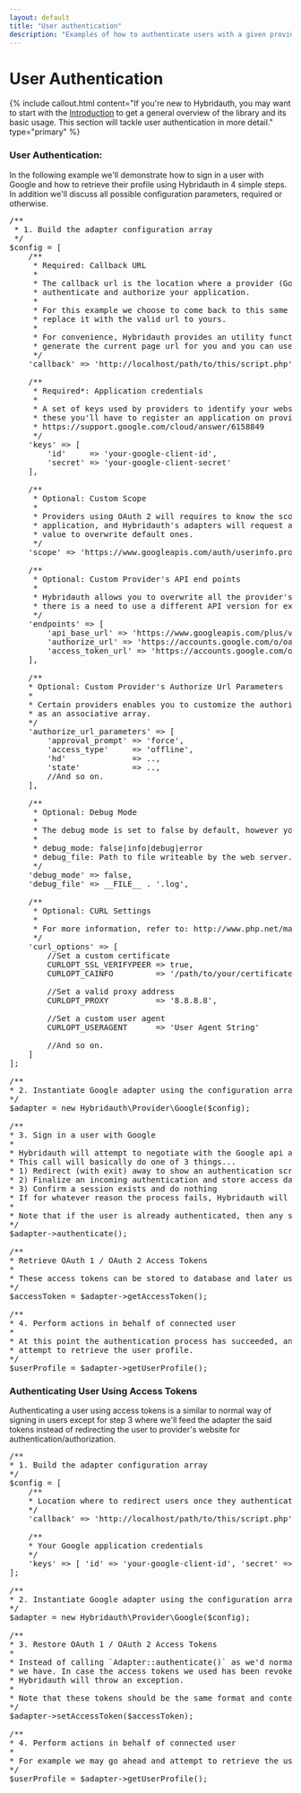 ```yaml
---
layout: default
title: "User authentication"
description: "Examples of how to authenticate users with a given providers and how to make use of OAuth access tokens."
---
```


User Authentication
===================

{% include callout.html content="If you're new to Hybridauth, you may want to start with the [Introduction](introduction.html) to get a general overview of the library and its basic usage. This section will tackle user authentication in more detail." type="primary" %}

### User Authentication:

In the following example we'll demonstrate how to sign in a user with Google and how to retrieve their profile using Hybridauth in 4 simple steps. In addition we'll discuss all possible configuration parameters, required or otherwise.

<pre>
/**
 * 1. Build the adapter configuration array
 */
$config = [
    /**
     * Required: Callback URL
     *
     * The callback url is the location where a provider (Google in this case) will redirect the use once they
     * authenticate and authorize your application.
     *
     * For this example we choose to come back to this same script, however in your project you'll have to you need to
     * replace it with the valid url to yours.
     *
     * For convenience, Hybridauth provides an utility function `Hybridauth\HttpClient\Util::getCurrentUrl()` that can
     * generate the current page url for you and you can use it for the callback.
     */
    'callback' => 'http://localhost/path/to/this/script.php',

    /**
     * Required*: Application credentials
     *
     * A set of keys used by providers to identify your website and only required by those using OAuth 1 and OAuth 2. To acquire
     * these you'll have to register an application on provider's site. In the case of Google for instance you can refer to
     * https://support.google.com/cloud/answer/6158849
     */
    'keys' => [ 
        'id'     => 'your-google-client-id',
        'secret' => 'your-google-client-secret' 
    ],

    /**
     * Optional: Custom Scope
     *
     * Providers using OAuth 2 will requires to know the scope of the authorization a user is going to give to your
     * application, and Hybridauth's adapters will request a limited scope by default, however you may specify a custom
     * value to overwrite default ones.
     */
    'scope' => 'https://www.googleapis.com/auth/userinfo.profile https://www.googleapis.com/auth/userinfo.email',

    /**
     * Optional: Custom Provider's API end points
     *
     * Hybridauth allows you to overwrite all the provider's API end point, which might be useful in some cases like when
     * there is a need to use a different API version for example.
     */
    'endpoints' => [
        'api_base_url' => 'https://www.googleapis.com/plus/v1/',
        'authorize_url' => 'https://accounts.google.com/o/oauth2/auth',
        'access_token_url' => 'https://accounts.google.com/o/oauth2/token',
    ],

    /**
    * Optional: Custom Provider's Authorize Url Parameters
    *
    * Certain providers enables you to customize the authorization url which you can optionality pass in adapter's config
    * as an associative array.
    */
    'authorize_url_parameters' => [
        'approval_prompt' => 'force',
        'access_type'     => 'offline',
        'hd'              => ..,
        'state'           => ..,
        //And so on.
    ],

    /**
     * Optional: Debug Mode
     *
     * The debug mode is set to false by default, however you can rise its level to either 'info', 'debug' or 'error'.
     *
     * debug_mode: false|info|debug|error
     * debug_file: Path to file writeable by the web server. Required if only 'debug_mode' is not false.
     */
    'debug_mode' => false,
    'debug_file' => __FILE__ . '.log',

    /**
     * Optional: CURL Settings
     *
     * For more information, refer to: http://www.php.net/manual/function.curl-setopt.php
     */
    'curl_options' => [
        //Set a custom certificate
        CURLOPT_SSL_VERIFYPEER => true,
        CURLOPT_CAINFO         => '/path/to/your/certificate.crt',

        //Set a valid proxy address
        CURLOPT_PROXY          => '8.8.8.8',

        //Set a custom user agent
        CURLOPT_USERAGENT      => 'User Agent String'
        
        //And so on.
    ]
];

/**
* 2. Instantiate Google adapter using the configuration array we built
*/
$adapter = new Hybridauth\Provider\Google($config);

/**
* 3. Sign in a user with Google
*
* Hybridauth will attempt to negotiate with the Google api and authenticate the user.
* This call will basically do one of 3 things...
* 1) Redirect (with exit) away to show an authentication screen for a provider (e.g. Facebook's OAuth confirmation page)
* 2) Finalize an incoming authentication and store access data in a session
* 3) Confirm a session exists and do nothing
* If for whatever reason the process fails, Hybridauth will then throw an exception.
*
* Note that if the user is already authenticated, then any subsequent call to this method will be ignored.
*/
$adapter->authenticate();

/**
* Retrieve OAuth 1 / OAuth 2 Access Tokens
*
* These access tokens can be stored to database and later used to restore user's session.
*/
$accessToken = $adapter->getAccessToken();

/**
* 4. Perform actions in behalf of connected user
*
* At this point the authentication process has succeeded, and we can proceed with our application logic. For example we may
* attempt to retrieve the user profile.
*/
$userProfile = $adapter->getUserProfile();
</pre>

### Authenticating User Using Access Tokens

Authenticating a user using access tokens is a similar to normal way of signing in users except for step 3 where we'll feed the adapter the said tokens instead of redirecting the user to provider's website for authentication/authorization.

<pre>
/**
* 1. Build the adapter configuration array
*/
$config = [
    /**
    * Location where to redirect users once they authenticate with Google
    */
    'callback' => 'http://localhost/path/to/this/script.php',

    /**
    * Your Google application credentials
    */
    'keys' => [ 'id' => 'your-google-client-id', 'secret' => 'your-google-client-secret' ],
];

/**
* 2. Instantiate Google adapter using the configuration array we built
*/
$adapter = new Hybridauth\Provider\Google($config);

/**
* 3. Restore OAuth 1 / OAuth 2 Access Tokens
*
* Instead of calling `Adapter::authenticate()` as we'd normally do, here we simply feed the adapter any stored access tokens
* we have. In case the access tokens we used has been revoked or expired, the provider's will reject the connection, and
* Hybridauth will throw an exception.
*
* Note that these tokens should be the same format and content returned by `Adapter::getAccessToken()`
*/
$adapter->setAccessToken($accessToken);

/**
* 4. Perform actions in behalf of connected user
*
* For example we may go ahead and attempt to retrieve the user profile.
*/
$userProfile = $adapter->getUserProfile();
</pre>
